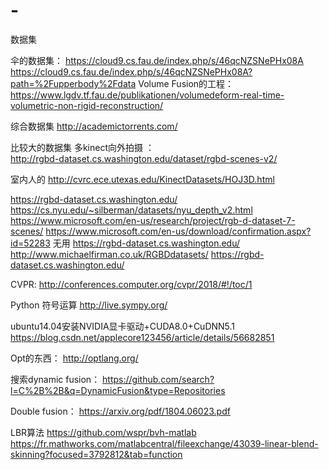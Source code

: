 # -
数据集

伞的数据集： 
https://cloud9.cs.fau.de/index.php/s/46qcNZSNePHx08A 
https://cloud9.cs.fau.de/index.php/s/46qcNZSNePHx08A?path=%2Fupperbody%2Fdata
Volume Fusion的工程： 
https://www.lgdv.tf.fau.de/publikationen/volumedeform-real-time-volumetric-non-rigid-reconstruction/ 

综合数据集
http://academictorrents.com/

比较大的数据集  多kinect向外拍摄 ：  
http://rgbd-dataset.cs.washington.edu/dataset/rgbd-scenes-v2/


室内人的
http://cvrc.ece.utexas.edu/KinectDatasets/HOJ3D.html

https://rgbd-dataset.cs.washington.edu/
https://cs.nyu.edu/~silberman/datasets/nyu_depth_v2.html
https://www.microsoft.com/en-us/research/project/rgb-d-dataset-7-scenes/ 
https://www.microsoft.com/en-us/download/confirmation.aspx?id=52283 无用
https://rgbd-dataset.cs.washington.edu/
http://www.michaelfirman.co.uk/RGBDdatasets/
https://rgbd-dataset.cs.washington.edu/

CVPR: 
http://conferences.computer.org/cvpr/2018/#!/toc/1

Python 符号运算
http://live.sympy.org/

ubuntu14.04安装NVIDIA显卡驱动+CUDA8.0+CuDNN5.1
https://blog.csdn.net/applecore123456/article/details/56682851

Opt的东西： 
http://optlang.org/

搜索dynamic fusion： 
https://github.com/search?l=C%2B%2B&q=DynamicFusion&type=Repositories  

Double fusion： 
https://arxiv.org/pdf/1804.06023.pdf 

LBR算法 
https://github.com/wspr/bvh-matlab
https://fr.mathworks.com/matlabcentral/fileexchange/43039-linear-blend-skinning?focused=3792812&tab=function

